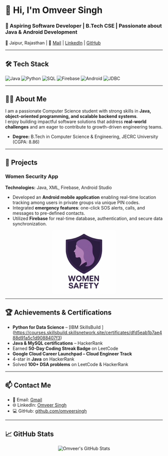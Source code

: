 # 👋 Hi, I'm Omveer Singh

### 🌟 Aspiring Software Developer | B.Tech CSE | Passionate about Java & Android Development

📍 Jaipur, Rajasthan | 📧 [Mail](osrathore98@gmail.com) | [LinkedIn](https://www.linkedin.com/in/omveersingh09) | [GitHub](https://github.com/omveersingh)

---

## 🛠️ Tech Stack

![Java](https://img.shields.io/badge/Java-ED8B00?style=for-the-badge&logo=openjdk&logoColor=white)
![Python](https://img.shields.io/badge/Python-3776AB?style=for-the-badge&logo=python&logoColor=white)
![SQL](https://img.shields.io/badge/SQL-4479A1?style=for-the-badge&logo=mysql&logoColor=white)
![Firebase](https://img.shields.io/badge/Firebase-FFCA28?style=for-the-badge&logo=firebase&logoColor=white)
![Android](https://img.shields.io/badge/Android-3DDC84?style=for-the-badge&logo=android&logoColor=white)
![JDBC](https://img.shields.io/badge/JDBC-007396?style=for-the-badge)

---

## 👨‍💻 About Me

I am a passionate Computer Science student with strong skills in **Java, object-oriented programming, and scalable backend systems**.  
I enjoy building impactful software solutions that address **real-world challenges** and am eager to contribute to growth-driven engineering teams.

- **Degree:** B.Tech in Computer Science & Engineering, JECRC University (CGPA: 8.86)  
  

---

## 📱 Projects

### Women Security App
**Technologies:** Java, XML, Firebase, Android Studio  


- Developed an **Android mobile application** enabling real-time location tracking among users in private groups via unique PIN codes.  
- Integrated **emergency features**: one-click SOS alerts, calls, and messages to pre-defined contacts.  
- Utilized **Firebase** for real-time database, authentication, and secure data synchronization.  

<p align="center">
  <img src="assets/WSlogo.png" alt="Women Security App Logo" width="200"/>
</p>

---

## 🏆 Achievements & Certifications

- **Python for Data Science** – [IBM SkillsBuild  ] (https://courses.skillsbuild.skillsnetwork.site/certificates/dfd5eab1b7ae488d91a5c1d9088407f3)
- **Java & MySQL certifications** – HackerRank  
- Earned **50-Day Coding Streak Badge** on LeetCode  
- **Google Cloud Career Launchpad – Cloud Engineer Track**  
- 4-star in **Java** on HackerRank  
- Solved **100+ DSA problems** on LeetCode & HackerRank  

---

## 📫 Contact Me

- 📧 Email: [Gmail](osrathore98@gmail.com ) 
- 🌐 LinkedIn: [Omveer Singh](https://www.linkedin.com/in/omveersingh09)  
- 💻 GitHub: [github.com/omveersingh](https://github.com/omveersingh)  

---

## 📈 GitHub Stats

<p align="center">
  <img src="https://github-readme-stats.vercel.app/api?username=omveersingh&show_icons=true&theme=radical" alt="Omveer's GitHub Stats"/>
</p>
